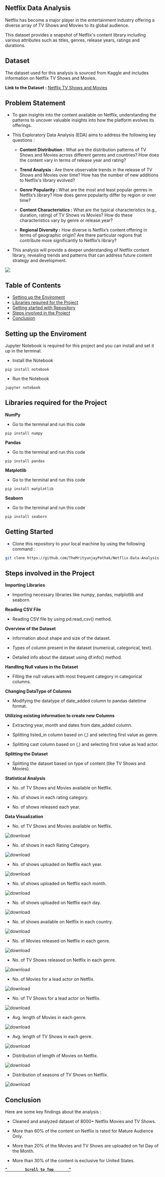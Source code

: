 ## Netflix Data Analysis

Netflix has become a major player in the entertainment industry offering a diverse array of TV Shows and Movies to its global audience.

This dataset provides a snapshot of Netflix's content library including various attributes such as titles, genres, release years, ratings and durations.

## Dataset

The dataset used for this analysis is sourced from Kaggle and includes information on Netflix TV Shows and Movies.

**Link to the Dataset :** [Netflix TV Shows and Movies](https://www.kaggle.com/datasets/shivamb/netflix-shows)

## Problem Statement

- To gain insights into the content available on Netflix, understanding the patterns to uncover valuable insights into how the platform evolves its offerings.

- This Exploratory Data Analysis (EDA) aims to address the following key questions :

  - **Content Distribution :** What are the distribution patterns of TV Shows and Movies across different genres and countries? How does the content vary in terms of release year and rating?

  - **Trend Analysis :** Are there observable trends in the release of TV Shows and Movies over time? How has the number of new additions to Netflix's library evolved?

  - **Genre Popularity :** What are the most and least popular genres in Netflix’s library? How does genre popularity differ by region or over time?

  - **Content Characteristics :** What are the typical characteristics (e.g., duration, rating) of TV Shows vs Movies? How do these characteristics vary by genre or release year?

  - **Regional Diversity :** How diverse is Netflix’s content offering in terms of geographic origin? Are there particular regions that contribute more significantly to Netflix’s library?
 
- This analysis will provide a deeper understanding of Netflix content library, revealing trends and patterns that can address future content strategy and development.

<a href='https://www.kaggle.com/code/themrityunjaypathak/netflix-data-analysis'><img src='https://github.com/user-attachments/assets/34fa8078-f967-41f4-b203-e1a0fcf4e0f9'></a>

## Table of Contents

- [Setting up the Enviroment](#setting-up-the-enviroment)
- [Libraries required for the Project](#libraries-required-for-the-project)
- [Getting started with Repository](#getting-started)
- [Steps involved in the Project](#steps-involved-in-the-project)
- [Conclusion](#conclusion)

## Setting up the Enviroment

Jupyter Notebook is required for this project and you can install and set it up in the terminal.

- Install the Notebook
```
pip install notebook
```

- Run the Notebook
```
jupyter notebook
```

## Libraries required for the Project

**NumPy**

- Go to the terminal and run this code
```
pip install numpy
```

**Pandas**

- Go to the terminal and run this code
```
pip install pandas
```

**Matplotlib**

- Go to the terminal and run this code
```
pip install matplotlib
```

**Seaborn**

- Go to the terminal and run this code
```
pip install seaborn
```

## Getting Started

- Clone this repository to your local machine by using the following command :
```bash
git clone https://github.com/TheMrityunjayPathak/Netflix-Data-Analysis.git
```

## Steps involved in the Project

**Importing Libraries**

  - Importing necessary libraries like numpy, pandas, matplotlib and seaborn.

**Reading CSV File**

  - Reading CSV file by using pd.read_csv() method.

**Overview of the Dataset**

  - Information about shape and size of the dataset.
 
  - Types of column present in the dataset (numerical, categorical, text).
 
  - Detailed info about the dataset using df.info() method.

**Handling Null values in the Dataset**

  - Filling the null values with most frequent category in categorical columns.

**Changing DataType of Columns**

  - Modifying the datatype of date_added column to pandas datetime format.

**Utilizing existing information to create new Columns**

  - Extracting year, month and dates from date_added column.
 
  - Splitting listed_in column based on (,) and selecting first value as genre.
 
  - Splitting cast column based on (,) and selecting first value as lead actor.

**Splitting the Dataset**

  - Splitting the dataset based on type of content (like TV Shows and Movies).

**Statistical Analysis**

  - No. of TV Shows and Movies available on Netflix.
 
  - No. of shows in each rating category.
 
  - No. of shows released each year.

**Data Visualization**

  - No. of TV Shows and Movies available on Netflix.

![download](https://github.com/user-attachments/assets/bd749a85-b52a-49de-98a5-61ac9fc2678b)

  - No. of shows in each Rating Category.

![download](https://github.com/user-attachments/assets/af7869ce-4503-4c6f-9307-a5d448d59d6e)

  - No. of shows uploaded on Netflix each year.

![download](https://github.com/user-attachments/assets/a93dd5a9-5381-427c-bef6-87ec41f582b9)

  - No. of shows uploaded on Netflix each month.
    
![download](https://github.com/user-attachments/assets/d5f496e6-bb1f-46d0-b647-9131e1d8cb5b)

  - No. of shows uploaded on Netflix each day.

![download](https://github.com/user-attachments/assets/8b142693-562d-4c12-b0de-445f69c4a2bf)

  - No. of shows available on Netflix in each country.

![download](https://github.com/user-attachments/assets/b3ce1496-cda4-465e-ab1f-26058deb26ca)

  - No. of Movies released on Netflix in each genre.

![download](https://github.com/user-attachments/assets/26806eff-d947-4ac6-88d7-43ab4bdf2871)

  - No. of TV Shows released on Netflix in each genre.

![download](https://github.com/user-attachments/assets/79a17db7-372e-46ee-bf6f-23e500f7e342)

  - No. of Movies for a lead actor on Netflix.

![download](https://github.com/user-attachments/assets/0debdf45-76ce-4701-a719-67b9427cdb97)

  - No. of TV Shows for a lead actor on Netflix.
    
![download](https://github.com/user-attachments/assets/8980ee12-992a-450b-b386-48d161e1f841)

  - Avg. length of Movies in each genre.

![download](https://github.com/user-attachments/assets/978e7431-0722-4ff3-80bf-2db9354ddb62)

  - Avg. length of TV Shows in each genre.

![download](https://github.com/user-attachments/assets/92cf645f-c077-41eb-a3ce-32a2b6c6270c)

  - Distribution of length of Movies on Netflix.

![download](https://github.com/user-attachments/assets/d6d66d67-6b74-4c42-9849-5f9c43545507)

  - Distribution of seasons of TV Shows on Netflix.

![download](https://github.com/user-attachments/assets/f1008cc9-942c-45de-ac43-9bd2ec078e03)

## Conclusion

Here are some key findings about the analysis :

- Cleaned and analyzed dataset of 8000+ Netflix Movies and TV Shows.

- More than 60% of the content on Netflix is rated for Mature Audience Only.
  
- More than 20% of the Movies and TV Shows are uploaded on 1st Day of the Month.
  
- More than 30% of the content is exclusive for United States.

<div align='left'>
  
**[`^        Scroll to Top       ^`](#netflix-data-analysis)**

</div>

